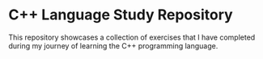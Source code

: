 # C++ Language Study Repository
This repository showcases a collection of exercises that I have completed during my journey of learning the C++ programming language.
